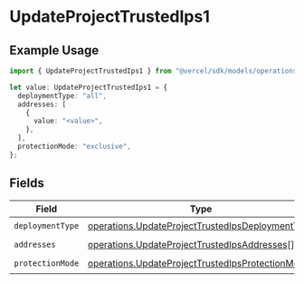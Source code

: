 # UpdateProjectTrustedIps1

## Example Usage

```typescript
import { UpdateProjectTrustedIps1 } from "@vercel/sdk/models/operations/updateproject.js";

let value: UpdateProjectTrustedIps1 = {
  deploymentType: "all",
  addresses: [
    {
      value: "<value>",
    },
  ],
  protectionMode: "exclusive",
};
```

## Fields

| Field                                                                                                                | Type                                                                                                                 | Required                                                                                                             | Description                                                                                                          |
| -------------------------------------------------------------------------------------------------------------------- | -------------------------------------------------------------------------------------------------------------------- | -------------------------------------------------------------------------------------------------------------------- | -------------------------------------------------------------------------------------------------------------------- |
| `deploymentType`                                                                                                     | [operations.UpdateProjectTrustedIpsDeploymentType](../../models/operations/updateprojecttrustedipsdeploymenttype.md) | :heavy_check_mark:                                                                                                   | N/A                                                                                                                  |
| `addresses`                                                                                                          | [operations.UpdateProjectTrustedIpsAddresses](../../models/operations/updateprojecttrustedipsaddresses.md)[]         | :heavy_check_mark:                                                                                                   | N/A                                                                                                                  |
| `protectionMode`                                                                                                     | [operations.UpdateProjectTrustedIpsProtectionMode](../../models/operations/updateprojecttrustedipsprotectionmode.md) | :heavy_check_mark:                                                                                                   | N/A                                                                                                                  |